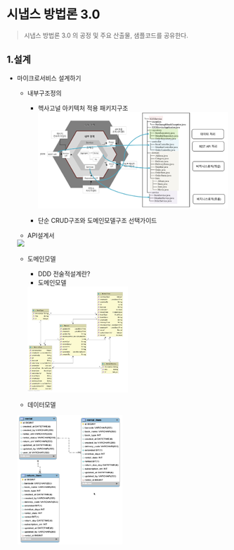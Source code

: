 # 시냅스 방법론 3.0
> 시냅스 방법론 3.0 의 공정 및 주요 산출물, 샘플코드를 공유한다.

## 1.설계
    
- 마이크로서비스 설계하기 
  - 내부구조정의 
    - 헥사고널 아키텍처 적용 패키지구조
    ![패키지](/img/package.png)  

    - 단순 CRUD구조와 도메인모델구조 선택가이드
  - API설계서
  <img src="/img/api.png" width="50%">

  - 도메인모델
    - DDD 전술적설계란?
    - 도메인모델
    <img src="/img/class.png" width="50%">
   
  - 데이터모델
   <img src="/img/data.png" width="50%">

 